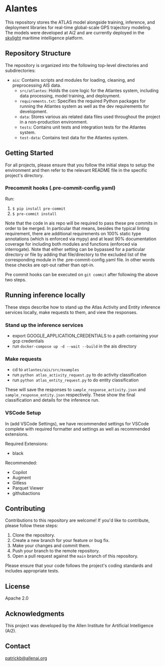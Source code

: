 

# Alantes


This repository stores the ATLAS model alongside training, inference, and deployment libraries for real-time global-scale GPS trajectory modeling. The models were developed at Ai2 and are currently deployed in the [skylight](https://www.skylight.global/) maritime intelligence platform.

## Repository Structure

The repository is organized into the following top-level directories and subdirectories:


- `ais`: Contains scripts and modules for loading, cleaning, and preprocessing AIS data.
    - `src/atlantes`: Holds the core logic for the Atlantes system, including data processing, model training, and deployment.
    - `requirements.txt`: Specifies the required Python packages for running the Atlantes system as well as the dev requirements for development.
    - `data`: Stores various ais related data files used throughout the project in a non-production environment.
    - `tests`: Contains unit tests and integration tests for the Atlantes system.
    - `test-data`: Contains test data for the Atlantes system.


## Getting Started
For all projects, please ensure that you follow the initial steps to setup the environment and then refer to the relevant README file in the specific project's directory.
### Precommit hooks (.pre-commit-config.yaml)

Run:

1.  `$ pip install pre-commit`
2.  `$ pre-commit install`

Note that the code in ais repo will be required to pass these pre commits in order to be merged. In particular that means, besides the typical linting requirement, there are additional requirements on 100% static type annotations (which is enforced via mypy) and at least 90% documentation coverage for including both modules and functions (enforced via interrogate). Note that either setting can be bypassed for a particular directory or file by adding that file/directory to the excluded list of the corresponding module in the .pre-commit-config.yaml file. In other words these checks are opt-out rather than opt-in.

Pre commit hooks can be executed on `git commit` after following the above two steps.

## Running inference locally

These steps describe how to stand up the Atlas Activity and Entity inference services locally, make requests to them,
and view the responses.

### Stand up the inference services
* export GOOGLE_APPLICATION_CREDENTIALS to a path containing your gcp credentials
* run `docker-compose up -d --wait --build` in the ais directory

### Make requests
* cd to `atlantes/ais/src/examples`
* run `python atlas_activity_request.py` to do activity classification
* run `python atlas_entity_request.py` to do entity classification

These will save the responses to `sample_response_activity.json` and `sample_response_entity.json` respectively.
These show the final classification and details for the inference run.

### VSCode Setup

In (add VSCode Settings), we have recommended settings for VSCode complete with required formatter and settings as well as recommended extensions.


Required Extensions:
- black


Recommended:
- Copilot
- Augment
- Gitless
- Parquet Viewer
- githubactions

## Contributing

Contributions to this repository are welcome! If you'd like to contribute, please follow these steps:

1. Clone the repository.
2. Create a new branch for your feature or bug fix.
3. Make your changes and commit them.
4. Push your branch to the remote repository.
5. Open a pull request against the `main` branch of this repository.

Please ensure that your code follows the project's coding standards and includes appropriate tests.

## License

Apache 2.0

## Acknowledgments
This project was developed by the Allen Institute for Artificial Intelligence (Ai2).

## Contact
patrickb@allenai.org
